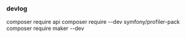 ### devlog

composer require api
composer require --dev symfony/profiler-pack
composer require maker --dev

